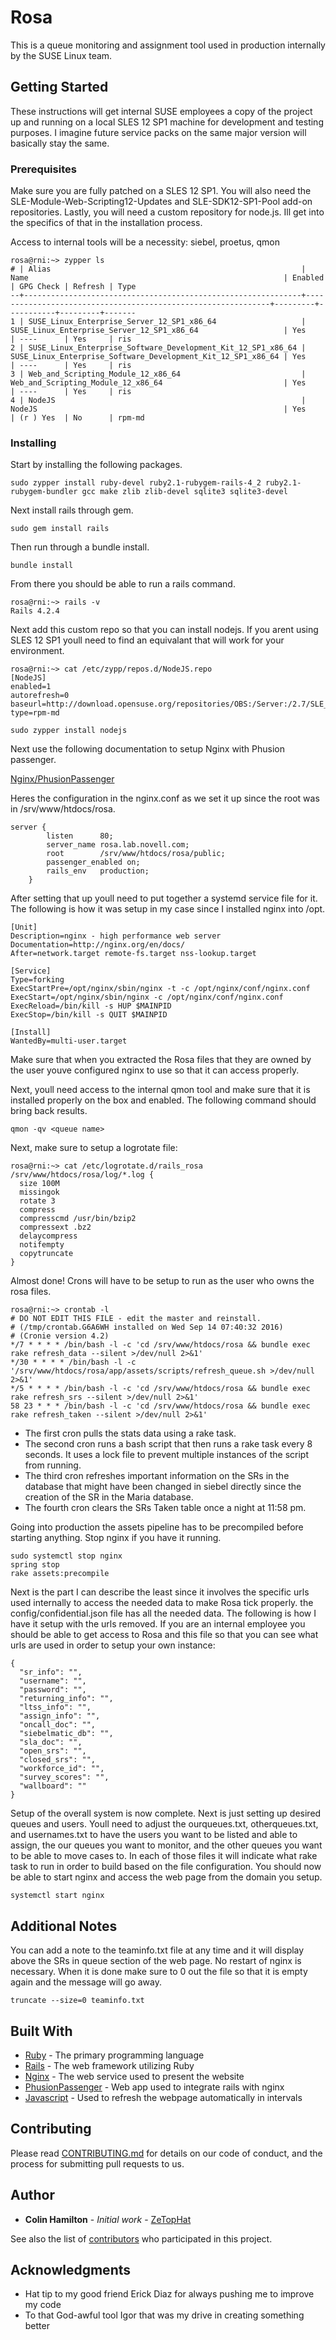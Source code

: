 # Rosa

This is a queue monitoring and assignment tool used in production internally by the SUSE Linux team.

## Getting Started

These instructions will get internal SUSE employees a copy of the project up and running on a local SLES 12 SP1 machine for development and testing purposes. I imagine future service packs on the same major version will basically stay the same. 

### Prerequisites

Make sure you are fully patched on a SLES 12 SP1. You will also need the SLE-Module-Web-Scripting12-Updates and SLE-SDK12-SP1-Pool add-on repositories. Lastly, you will need a custom repository for node.js. Ill get into the specifics of that in the installation process.

Access to internal tools will be a necessity: siebel, proetus, qmon

```
rosa@rni:~> zypper ls
# | Alias                                                        | Name                                                         | Enabled | GPG Check | Refresh | Type  
--+--------------------------------------------------------------+--------------------------------------------------------------+---------+-----------+---------+-------
1 | SUSE_Linux_Enterprise_Server_12_SP1_x86_64                   | SUSE_Linux_Enterprise_Server_12_SP1_x86_64                   | Yes     | ----      | Yes     | ris   
2 | SUSE_Linux_Enterprise_Software_Development_Kit_12_SP1_x86_64 | SUSE_Linux_Enterprise_Software_Development_Kit_12_SP1_x86_64 | Yes     | ----      | Yes     | ris   
3 | Web_and_Scripting_Module_12_x86_64                           | Web_and_Scripting_Module_12_x86_64                           | Yes     | ----      | Yes     | ris   
4 | NodeJS                                                       | NodeJS                                                       | Yes     | (r ) Yes  | No      | rpm-md
```

### Installing

Start by installing the following packages.

```
sudo zypper install ruby-devel ruby2.1-rubygem-rails-4_2 ruby2.1-rubygem-bundler gcc make zlib zlib-devel sqlite3 sqlite3-devel
```

Next install rails through gem.

```
sudo gem install rails
```

Then run through a bundle install.

```
bundle install
```

From there you should be able to run a rails command.

```
rosa@rni:~> rails -v
Rails 4.2.4
```
Next add this custom repo so that you can install nodejs. If you arent using SLES 12 SP1 youll need to find an equivalant that will work for your environment.

```
rosa@rni:~> cat /etc/zypp/repos.d/NodeJS.repo 
[NodeJS]
enabled=1
autorefresh=0
baseurl=http://download.opensuse.org/repositories/OBS:/Server:/2.7/SLE_12/
type=rpm-md
```

```
sudo zypper install nodejs
```

Next use the following documentation to setup Nginx with Phusion passenger.

[Nginx/PhusionPassenger](https://wiki.archlinux.org/index.php/Ruby_on_Rails#Apache.2FNginx_.28using_Phusion_Passenger.29)

Heres the configuration in the nginx.conf as we set it up since the root was in /srv/www/htdocs/rosa.

```
server {
        listen		80;
        server_name	rosa.lab.novell.com;
        root		/srv/www/htdocs/rosa/public;
        passenger_enabled on;
        rails_env	production;
    }
```

After setting that up youll need to put together a systemd service file for it. The following is how it was setup in my case since I installed nginx into /opt.

```
[Unit]
Description=nginx - high performance web server
Documentation=http://nginx.org/en/docs/
After=network.target remote-fs.target nss-lookup.target
 
[Service]
Type=forking
ExecStartPre=/opt/nginx/sbin/nginx -t -c /opt/nginx/conf/nginx.conf
ExecStart=/opt/nginx/sbin/nginx -c /opt/nginx/conf/nginx.conf
ExecReload=/bin/kill -s HUP $MAINPID
ExecStop=/bin/kill -s QUIT $MAINPID
 
[Install]
WantedBy=multi-user.target
```

Make sure that when you extracted the Rosa files that they are owned by the user youve configured nginx to use so that it can access properly.

Next, youll need access to the internal qmon tool and make sure that it is installed properly on the box and enabled. The following command should bring back results.

```
qmon -qv <queue name>
```

Next, make sure to setup a logrotate file:

```
rosa@rni:~> cat /etc/logrotate.d/rails_rosa 
/srv/www/htdocs/rosa/log/*.log {
  size 100M
  missingok
  rotate 3
  compress
  compresscmd /usr/bin/bzip2
  compressext .bz2
  delaycompress
  notifempty
  copytruncate
}
```

Almost done! Crons will have to be setup to run as the user who owns the rosa files.

```
rosa@rni:~> crontab -l
# DO NOT EDIT THIS FILE - edit the master and reinstall.
# (/tmp/crontab.G6A6WH installed on Wed Sep 14 07:40:32 2016)
# (Cronie version 4.2)
*/7 * * * * /bin/bash -l -c 'cd /srv/www/htdocs/rosa && bundle exec rake refresh_data --silent >/dev/null 2>&1'
*/30 * * * * /bin/bash -l -c '/srv/www/htdocs/rosa/app/assets/scripts/refresh_queue.sh >/dev/null 2>&1'
*/5 * * * * /bin/bash -l -c 'cd /srv/www/htdocs/rosa && bundle exec rake refresh_srs --silent >/dev/null 2>&1'
58 23 * * * /bin/bash -l -c 'cd /srv/www/htdocs/rosa && bundle exec rake refresh_taken --silent >/dev/null 2>&1'
```
* The first cron pulls the stats data using a rake task.
* The second cron runs a bash script that then runs a rake task every 8 seconds. It uses a lock file to prevent multiple instances of the script from running.
* The third cron refreshes important information on the SRs in the database that might have been changed in siebel directly since the creation of the SR in the Maria database.
* The fourth cron clears the SRs Taken table once a night at 11:58 pm.

Going into production the assets pipeline has to be precompiled before starting anything. Stop nginx if you have it running.

```
sudo systemctl stop nginx
spring stop
rake assets:precompile
```

Next is the part I can describe the least since it involves the specific urls used internally to access the needed data to make Rosa tick properly. the config/confidential.json file has all the needed data. The following is how I have it setup with the urls removed. If you are an internal employee you should be able to get access to Rosa and this file so that you can see what urls are used in order to setup your own instance:

```
{
  "sr_info": "",
  "username": "",
  "password": "",
  "returning_info": "",
  "ltss_info": "",
  "assign_info": "",
  "oncall_doc": "",
  "siebelmatic_db": "",
  "sla_doc": "",
  "open_srs": "",
  "closed_srs": "",
  "workforce_id": "",
  "survey_scores": "",
  "wallboard": ""
}

```

Setup of the overall system is now complete. Next is just setting up desired queues and users. Youll need to adjust the ourqueues.txt, otherqueues.txt, and usernames.txt to have the users you want to be listed and able to assign, the our queues you want to monitor, and the other queues you want to be able to move cases to. In each of those files it will indicate what rake task to run in order to build based on the file configuration. You should now be able to start nginx and access the web page from the domain you setup.

```
systemctl start nginx
```

## Additional Notes

You can add a note to the teaminfo.txt file at any time and it will display above the SRs in queue section of the web page. No restart of nginx is necessary. When it is done make sure to 0 out the file so that it is empty again and the message will go away.

```
truncate --size=0 teaminfo.txt
```

## Built With

* [Ruby](https://www.ruby-lang.org/en/) - The primary programming language
* [Rails](http://rubyonrails.org/) - The web framework utilizing Ruby
* [Nginx](https://www.nginx.com/) - The web service used to present the website
* [PhusionPassenger](https://www.phusionpassenger.com/) - Web app used to integrate rails with nginx
* [Javascript](https://www.javascript.com/) - Used to refresh the webpage automatically in intervals

## Contributing

Please read [CONTRIBUTING.md](https://github.com/ZeTopHat/Rosa/blob/master/CONTRIBUTING.md) for details on our code of conduct, and the process for submitting pull requests to us.

## Author

* **Colin Hamilton** - *Initial work* - [ZeTopHat](https://github.com/ZeTopHat)

See also the list of [contributors](https://github.com/ZeTopHat/Rosa/contributors) who participated in this project.

## Acknowledgments

* Hat tip to my good friend Erick Diaz for always pushing me to improve my code
* To that God-awful tool Igor that was my drive in creating something better


